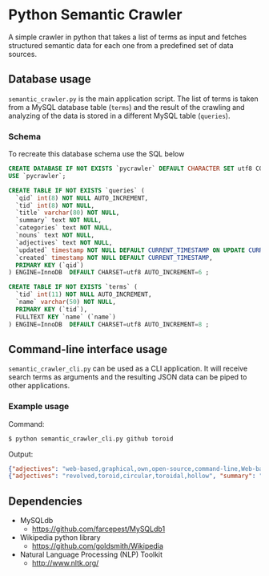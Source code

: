 # Python Semantic Crawler

A simple crawler in python that takes a list of terms as input and fetches structured semantic data for each one from a predefined set of data sources.

## Database usage

`semantic_crawler.py` is the main application script. The list of terms is taken from a MySQL database table (`terms`) and the result of the crawling and analyzing of the data is stored in a different MySQL table (`queries`).

### Schema

To recreate this database schema use the SQL below

```SQL
CREATE DATABASE IF NOT EXISTS `pycrawler` DEFAULT CHARACTER SET utf8 COLLATE utf8_general_ci;
USE `pycrawler`;

CREATE TABLE IF NOT EXISTS `queries` (
  `qid` int(8) NOT NULL AUTO_INCREMENT,
  `tid` int(8) NOT NULL,
  `title` varchar(80) NOT NULL,
  `summary` text NOT NULL,
  `categories` text NOT NULL,
  `nouns` text NOT NULL,
  `adjectives` text NOT NULL,
  `updated` timestamp NOT NULL DEFAULT CURRENT_TIMESTAMP ON UPDATE CURRENT_TIMESTAMP,
  `created` timestamp NOT NULL DEFAULT CURRENT_TIMESTAMP,
  PRIMARY KEY (`qid`)
) ENGINE=InnoDB  DEFAULT CHARSET=utf8 AUTO_INCREMENT=6 ;

CREATE TABLE IF NOT EXISTS `terms` (
  `tid` int(11) NOT NULL AUTO_INCREMENT,
  `name` varchar(50) NOT NULL,
  PRIMARY KEY (`tid`),
  FULLTEXT KEY `name` (`name`)
) ENGINE=InnoDB  DEFAULT CHARSET=utf8 AUTO_INCREMENT=8 ;
```

## Command-line interface usage

`semantic_crawler_cli.py` can be used as a CLI application. It will receive search terms as arguments and the resulting JSON data can be piped to other applications.

### Example usage

Command:
```bash
$ python semantic_crawler_cli.py github toroid
```

Output:
```json
{"adjectives": "web-based,graphical,own,open-source,command-line,Web-based,mobile,anthropomorphized,distributed,private,free,largest,such,several,manga,more", "summary": "GitHub is a web-based Git repository hosting service. It offers all of the distributed revision control and source code management (SCM) functionality of Git as well as adding its own features. Unlike Git, which is strictly a command-line tool, GitHub provides a Web-based graphical interface and desktop as well as mobile integration. It also provides access control and several collaboration features such as bug tracking, feature requests, task management, and wikis for every project.\nGitHub offers both plans for private repositories and free accounts, which are usually used to host open-source software projects. As of April 2016, GitHub reports having more than 14 million users and more than 35 million repositories, making it the largest host of source code in the world.\nThe trademark mascot of GitHub is Octocat, an anthropomorphized cat with cephalopod limbs, done in a manga style.", "nouns": "control,Git,features,feature,code,accounts,cephalopod,users,SCM,limbs,GitHub,service,trademark,integration,desktop,access,source,functionality,collaboration,revision,plans,repository,wikis,tool,Octocat,style,task,April,host,management,interface,world,bug,projects,mascot,tracking,repositories,cat,project,requests,software", "categories": "Bug and issue tracking software,Cloud computing providers,Collaborative projects,Community websites,Computing websites,Cross-platform software,Internet properties established in 2008,Project hosting websites,Project management software,South of Market, San Francisco,Technology companies of the United States,Version control", "title": "GitHub"}
{"adjectives": "revolved,toroid,circular,toroidal,hollow", "summary": "In mathematics, a toroid is a surface of revolution with a hole in the middle, like a doughnut. The axis of revolution passes through the hole and so does not intersect the surface. For example when a rectangle is rotated around an axis parallel to one of its edges, then a hollow rectangle-section ring is produced. If the revolved figure is a circle, then the object is called a torus.\nThe term \"toroid\" Is also used to describe a toroidal polyhedron. In this context a toroid need not be circular and may have any number of holes.", "nouns": "polyhedron,revolution,figure,toroid,number,surface,middle,need,ring,doughnut,axis,passes,mathematics,circle,rectangle,object,edges,hole,parallel,term,rectangle-section,torus,holes,context,example", "categories": "Topology,Geometric shapes", "title": "Toroid"}
```

## Dependencies

- MySQLdb
	- https://github.com/farcepest/MySQLdb1
- Wikipedia python library
	- https://github.com/goldsmith/Wikipedia
- Natural Language Processing (NLP) Toolkit
	- http://www.nltk.org/